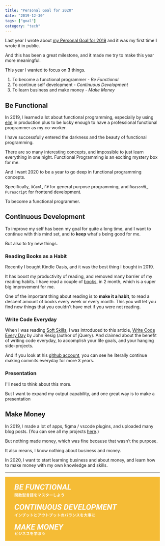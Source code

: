 ```yaml
---
title: "Personal Goal for 2020"
date: "2019-12-30"
tags: ["goal"]
category: "tech"
---
```


Last year I wrote about [my Personal Goal for 2019](/20181226-goals/) and it was my first time I wrote it in public.

And this has been a great milestone, and it made me try to make this year more meaningful.

This year I wanted to focus on **3** things.

1. To become a functional programmer - _Be Functional_
2. To continue self development - _Continuous Development_
3. To learn business and make money - _Make Money_

## Be Functional

In 2019, I learned a lot about functional programming, especially by using [elm](https://elm-lang.org/) in production plus to be lucky enough to have a professional functional programmer as my co-worker.

I have successfully entered the darkness and the beauty of functional programming.

There are so many interesting concepts, and impossible to just learn everything in one night. Functional Programming is an exciting mystery box for me.

And I want 2020 to be a year to go deep in functional programming concepts.

Specifically, `OCaml`, `F#` for general purpose programming, and `ReasonML`, `Purescript` for frontend development.

To become a functional programmer.

## Continuous Development

To improve my self has been my goal for quite a long time, and I want to continue with this mind set, and to **keep** what's being good for me.

But also to try new things.

### Reading Books as a Habit

Recently I bought Kindle Oasis, and it was the best thing I bought in 2019.

It has boost my productivity of reading, and removed many barrier of my reading habits.
I have read a couple of [books](/books), in 2 month, which is a super big improvement for me.

One of the important thing about reading is to **make it a habit**, to read a descent amount of books every week or every month. This you will let you find new things that you couldn't have met if you were not reading.

### Write Code Everyday

When I was reading [Soft Skills](https://www.amazon.com/dp/B0158SJ3EM/), I was introduced to this article, [Write Code Every Day](https://johnresig.com/blog/write-code-every-day/) by John Resig (author of jQuery). And claimed about the benefit of writing code everyday, to accomplish your life goals, and your hanging side-projects.

And if you look at his [github account](https://github.com/jeresig), you can see he literally continue making commits everyday for more 3 years.

### Presentation

I'll need to think about this more.

But I want to expand my output capability, and one great way is to make a presentation

## Make Money

In 2019, I made a lot of apps, figma / vscode plugins, and uploaded many blog posts. (You can see all my projects [here](/projects).)

But nothing made money, which was fine because that wasn't the purpose.

It also means, I know nothing about business and money.

In 2020, I want to start learning business and about money, and learn how to make money with my own knowledge and skills.

---

![goal](./goal.png)
